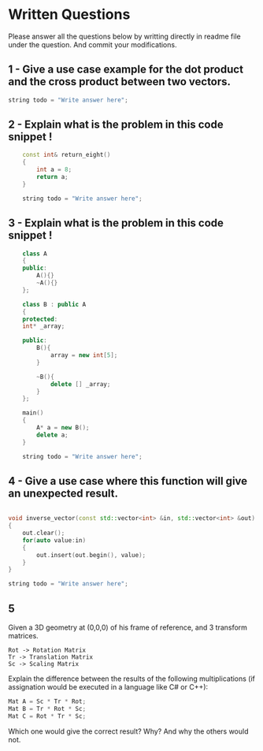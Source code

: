 # Written Questions
Please answer all the questions below by writting directly in readme file under the question. And commit your modifications.


## 1 - Give a use case example for the dot product and the cross product between two vectors.
```cpp
string todo = "Write answer here";
```


## 2 - Explain what is the problem in this code snippet !
```cpp
    const int& return_eight()
    {
        int a = 8;
        return a;
    }

    string todo = "Write answer here";
```

## 3 - Explain what is the problem in this code snippet !
```cpp
    class A
    {
    public:
        A(){}
        ~A(){}
    };

    class B : public A
    {
    protected:
    int* _array;

    public:
        B(){
            array = new int[5];
        }

        ~B(){
            delete [] _array;
        }
    };

    main()
    {
        A* a = new B();
        delete a;
    }

    string todo = "Write answer here";

```

 
## 4 - Give a use case where this function will give an unexpected result.
```cpp

void inverse_vector(const std::vector<int> &in, std::vector<int> &out)
{
    out.clear();
    for(auto value:in)
    {
        out.insert(out.begin(), value);
    }        
}

string todo = "Write answer here";

```


## 5
Given a 3D geometry at (0,0,0) of his frame of reference, and 3 transform matrices.
```
Rot -> Rotation Matrix
Tr -> Translation Matrix
Sc -> Scaling Matrix
```
Explain the difference between the results of the following multiplications (if assignation would be executed in a language like C# or C++):

```cpp
Mat A = Sc * Tr * Rot;
Mat B = Tr * Rot * Sc;
Mat C = Rot * Tr * Sc;
```

Which one would give the correct result? Why? And why the others would not.
